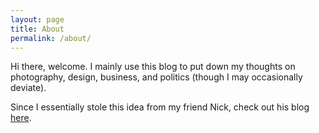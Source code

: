 ```yaml
---
layout: page
title: About
permalink: /about/
---
```


Hi there, welcome. I mainly use this blog to put down my thoughts on photography, design, business, and politics (though I may occasionally deviate).

Since I essentially stole this idea from my friend Nick, check out his blog [here](http://blog.nermolov.com).
